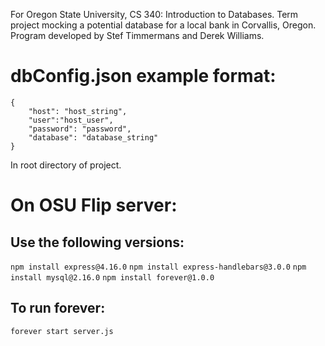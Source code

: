 For Oregon State University, CS 340: Introduction to Databases. Term project mocking a potential database for a local bank in Corvallis, Oregon. Program developed by Stef Timmermans and Derek Williams. 

# dbConfig.json example format:
```
{
    "host": "host_string",
    "user":"host_user",
    "password": "password",
    "database": "database_string"
}

```
In root directory of project.

# On OSU Flip server:

## Use the following versions:
`npm install express@4.16.0`
`npm install express-handlebars@3.0.0`
`npm install mysql@2.16.0`
`npm install forever@1.0.0`

## To run forever:
`forever start server.js`
